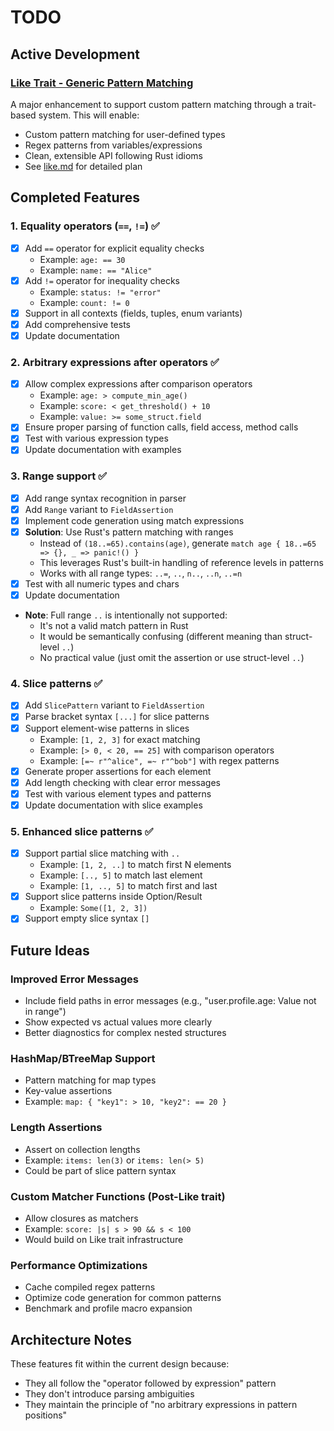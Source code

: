 # TODO

## Active Development

### [Like Trait - Generic Pattern Matching](./like.md)
A major enhancement to support custom pattern matching through a trait-based system. This will enable:
- Custom pattern matching for user-defined types
- Regex patterns from variables/expressions  
- Clean, extensible API following Rust idioms
- See [like.md](./like.md) for detailed plan

## Completed Features

### 1. Equality operators (`==`, `!=`) ✅
- [x] Add `==` operator for explicit equality checks
  - Example: `age: == 30`
  - Example: `name: == "Alice"`
- [x] Add `!=` operator for inequality checks
  - Example: `status: != "error"`
  - Example: `count: != 0`
- [x] Support in all contexts (fields, tuples, enum variants)
- [x] Add comprehensive tests
- [x] Update documentation

### 2. Arbitrary expressions after operators ✅
- [x] Allow complex expressions after comparison operators
  - Example: `age: > compute_min_age()`
  - Example: `score: < get_threshold() + 10`
  - Example: `value: >= some_struct.field`
- [x] Ensure proper parsing of function calls, field access, method calls
- [x] Test with various expression types
- [x] Update documentation with examples

### 3. Range support ✅
- [x] Add range syntax recognition in parser
- [x] Add `Range` variant to `FieldAssertion`
- [x] Implement code generation using match expressions
- [x] **Solution**: Use Rust's pattern matching with ranges
  - Instead of `(18..=65).contains(age)`, generate `match age { 18..=65 => {}, _ => panic!() }`
  - This leverages Rust's built-in handling of reference levels in patterns
  - Works with all range types: `..=`, `..`, `n..`, `..n`, `..=n`
- [x] Test with all numeric types and chars
- [x] Update documentation
- **Note**: Full range `..` is intentionally not supported:
  - It's not a valid match pattern in Rust
  - It would be semantically confusing (different meaning than struct-level `..`)
  - No practical value (just omit the assertion or use struct-level `..`)

### 4. Slice patterns ✅
- [x] Add `SlicePattern` variant to `FieldAssertion`
- [x] Parse bracket syntax `[...]` for slice patterns
- [x] Support element-wise patterns in slices
  - Example: `[1, 2, 3]` for exact matching
  - Example: `[> 0, < 20, == 25]` with comparison operators
  - Example: `[=~ r"^alice", =~ r"^bob"]` with regex patterns
- [x] Generate proper assertions for each element
- [x] Add length checking with clear error messages
- [x] Test with various element types and patterns
- [x] Update documentation with slice examples

### 5. Enhanced slice patterns ✅
- [x] Support partial slice matching with `..`
  - Example: `[1, 2, ..]` to match first N elements
  - Example: `[.., 5]` to match last element
  - Example: `[1, .., 5]` to match first and last
- [x] Support slice patterns inside Option/Result
  - Example: `Some([1, 2, 3])`
- [x] Support empty slice syntax `[]`

## Future Ideas

### Improved Error Messages
- Include field paths in error messages (e.g., "user.profile.age: Value not in range")
- Show expected vs actual values more clearly
- Better diagnostics for complex nested structures

### HashMap/BTreeMap Support
- Pattern matching for map types
- Key-value assertions
- Example: `map: { "key1": > 10, "key2": == 20 }`

### Length Assertions
- Assert on collection lengths
- Example: `items: len(3)` or `items: len(> 5)`
- Could be part of slice pattern syntax

### Custom Matcher Functions (Post-Like trait)
- Allow closures as matchers
- Example: `score: |s| s > 90 && s < 100`
- Would build on Like trait infrastructure

### Performance Optimizations
- Cache compiled regex patterns
- Optimize code generation for common patterns
- Benchmark and profile macro expansion

## Architecture Notes

These features fit within the current design because:
- They all follow the "operator followed by expression" pattern
- They don't introduce parsing ambiguities
- They maintain the principle of "no arbitrary expressions in pattern positions"